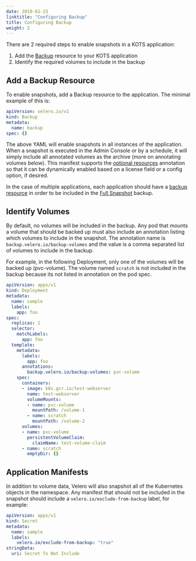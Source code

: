 ```yaml
---
date: 2019-01-23
linktitle: "Configuring Backup"
title: Configuring Backup
weight: 2
---
```


There are 2 required steps to enable snapshots in a KOTS application:
1. Add the [Backup](/reference/v1beta1/backup) resource to your KOTS application
1. Identify the required volumes to include in the backup

## Add a Backup Resource

To enable snapshots, add a Backup resource to the application.
The minimal example of this is:

```yaml
apiVersion: velero.io/v1
kind: Backup
metadata:
  name: backup
spec: {}
```

The above YAML will enable snapshots in all instances of the application.
When a snapshot is executed in the Admin Console or by a schedule, it will simply include all annotated volumes as the archive (more on annotating volumes below).
This manifest supports the [optional resources](/vendor/packaging/optional-resources/) annotation so that it can be dynamically enabled based on a license field or a config option, if desired.

In the case of multiple applications, each application should have a [backup resource](/reference/v1beta1/backup/) in order to be included in the [Full Snapshot](/kotsadm/snapshots/overview/#full-snapshots-recommended) backup.

## Identify Volumes

By default, no volumes will be included in the backup.
Any pod that mounts a volume that should be backed up must also include an annotation listing which volumes to include in the snapshot.
The annotation name is `backup.velero.io/backup-volumes` and the value is a comma separated list of volumes to include in the backup.

For example, in the following Deployment, only one of the volumes will be backed up (pvc-volume).
The volume named `scratch` is not included in the backup because its not listed in annotation on the pod spec.

```yaml
apiVersion: apps/v1
kind: Deployment
metadata:
  name: sample
  labels:
    app: foo
spec:
  replicas: 1
  selector:
    matchLabels:
      app: foo
  template:
    metadata:
      labels:
        app: foo
      annotations:
        backup.velero.io/backup-volumes: pvc-volume
    spec:
      containers:
      - image: k8s.gcr.io/test-webserver
        name: test-webserver
        volumeMounts:
        - name: pvc-volume
          mountPath: /volume-1
        - name: scratch
          mountPath: /volume-2
      volumes:
      - name: pvc-volume
        persistentVolumeClaim:
          claimName: test-volume-claim
      - name: scratch
        emptyDir: {}
```

## Application Manifests

In addition to volume data, Velero will also snapshot all of the Kubernetes objects in the namespace.
Any manifest that should not be included in the snapshot should include a `velero.io/exclude-from-backup` label, for example:

```yaml
apiVersion: apps/v1
kind: Secret
metadata:
  name: sample
  labels:
    velero.io/exclude-from-backup: "true"
stringData:
  uri: Secret To Not Include
```

